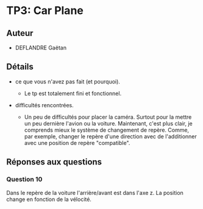 TP3: Car Plane
==============


## Auteur

 - DEFLANDRE Gaëtan


## Détails

 - ce que vous n'avez pas fait (et pourquoi).
   - Le tp est totalement fini et fonctionnel.
   
 - difficultés rencontrées.
   - Un peu de difficultés pour placer la caméra. Surtout pour la
     mettre un peu dernière l'avion ou la voiture. Maintenant, c'est
     plus clair, je comprends mieux le système de changement de
     repère. Comme, par exemple, changer le repère d'une direction
     avec de l'additionner avec une position de repère "compatible".
	 

## Réponses aux questions

### Question 10

Dans le repère de la voiture l'arrière/avant est dans l'axe z. La
position change en fonction de la vélocité.
